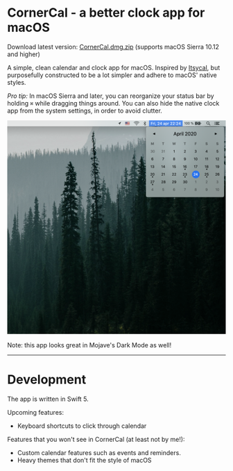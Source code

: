 # CornerCal - a better clock app for macOS

Download latest version: [CornerCal.dmg.zip](https://github.com/ekreutz/CornerCal/raw/master/builds/CornerCal.dmg.zip) (supports macOS Sierra 10.12 and higher)

A simple, clean calendar and clock app for macOS. Inspired by [Itsycal](https://github.com/sfsam/Itsycal), but purposefully constructed to be a lot simpler and adhere to macOS' native styles.

*Pro tip:* In macOS Sierra and later, you can reorganize your status bar by holding `⌘` while dragging things around. You can also hide the native clock app from the system settings, in order to avoid clutter. 

![preview](screenshot-01.png)

Note: this app looks great in Mojave's Dark Mode as well!

___

# Development

The app is written in Swift 5.

Upcoming features:

- Keyboard shortcuts to click through calendar

Features that you won't see in CornerCal (at least not by me!):

- Custom calendar features such as events and reminders.
- Heavy themes that don't fit the style of macOS
